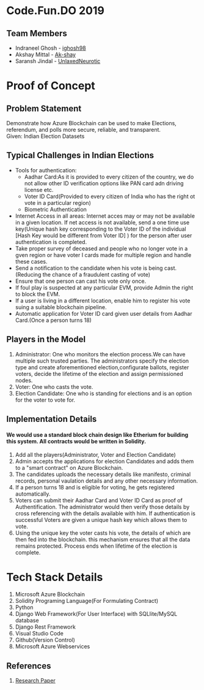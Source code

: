 # Code.Fun.DO 2019
## Team Members 
* Indraneel Ghosh - [ighosh98](https://github.com/ighosh98)
* Akshay Mittal - [Ak-shay](https://github.com/Ak-shay)
* Saransh Jindal - [UnlaxedNeurotic](https://github.com/UnlaxedNeurotic)

# Proof of Concept
## Problem Statement
Demonstrate how Azure Blockchain can be used to make Elections, referendum, and polls more secure, reliable, and transparent.<br />
Given: Indian Election Datasets
## Typical Challenges in Indian Elections
- Tools for authentication: 
  - Aadhar Card:As it is provided to every citizen of the country, we do not allow other ID verification options like PAN card adn driving license etc.
  - Voter ID Card(Provided to every citizen of India who has the right ot vote in a particular region)
  - Biometric Authentication
- Internet Access in all areas: Internet acces may or may not be available in a given location. If net access is not available,
send a one time use key(Unique hash key corresponding to the Voter ID of the individual [Hash Key would be different from Voter ID] ) for the person after user authentication is completed.
- Take proper survey of deceased and people who no longer vote in a gven region or have voter I cards made for multiple region and handle these cases.
- Send a notification to the candidate when his vote is being cast. (Reducing the chance of a fraudulent casting of vote)
- Ensure that one person can cast his vote only once.
- If foul play is suspected at any particular EVM, provide Admin the right to block the EVM.
- If a user is living in a different location, enable him to register his vote suing a suitable blockchain pipeline.
- Automatic application for Voter ID card given user details from Aadhar Card.(Once a person turns 18)
## Players in the Model
1. Administrator: One who monitors the election process.We can have multiple such trusted parties. The administrators specify the election type and create aforementioned election,configurate ballots, register voters, decide the lifetime of the election and assign permissioned nodes.
2. Voter: One who casts the vote.
3. Election Candidate: One who is standing for elections and is an option for the voter to vote for.
## Implementation Details
#### We would use a standard block chain design like Etherium for building this system. All contracts would be written in Solidity.
1. Add all the players(Administrator, Voter and Election Candidate) 
2. Admin accepts the applications for election Candidates and adds them to a "smart contract" on Azure Blockchain.
3. The candidates uploads the necessary details like manifesto, criminal records, personal vaulation details and any other necessary information.
4. If a person turns 18 and is eligible for voting, he gets registered automatically.
5. Voters can submit their Aadhar Card and Voter ID Card as proof of Authentification. The administrator would then verify those details by cross referencing with the details available with him. If authentication is successful Voters are given a unique hash key which allows them to vote. 
6. Using the unique key the voter casts his vote, the details of which are then fed into the blockchain.
this mechanism ensures that all the data remains protected. Process ends when lifetime of the election is complete.

# Tech Stack Details
1. Microsoft Azure Blockchain
2. Solidity Programing Language(For Formulating Contract)
3. Python
4. Django Web Framework(For User Interface) with SQLlite/MySQL database
5. Django Rest Framework
6. Visual Studio Code
7. Github(Version Control)
8. Microsoft Azure Webservices
## References
1. [Research Paper](https://skemman.is/bitstream/1946/31161/1/Research-Paper-BBEVS.pdf)

